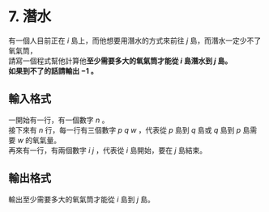 # 7. 潛水
有一個人目前正在 $i$ 島上，而他想要用潛水的方式來前往 $j$ 島，而潛水一定少不了氧氣筒，<br>
請寫一個程式幫他計算他**至少需要多大的氧氣筒才能從 $i$ 島潛水到 $j$ 島。**<br>
**如果到不了的話請輸出 $-1$ 。**

## 輸入格式
一開始有一行，有一個數字 $n$ 。<br>
接下來有 $n$ 行，每一行有三個數字 $p$ $q$ $w$ ，代表從 $p$ 島到 $q$ 島或 $q$ 島到 $p$ 島需要 $w$ 的氧氣量。<br>
再來有一行，有兩個數字 $i$ $j$ ，代表從 $i$ 島開始，要在 $j$ 島結束。

## 輸出格式
輸出至少需要多大的氧氣筒才能從 $i$ 島到 $j$ 島。
